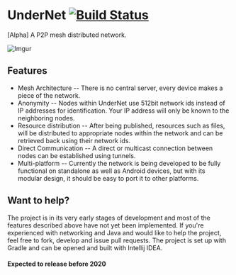 # UnderNet [![Build Status](https://travis-ci.org/itsMatoosh/UnderNet.svg?branch=master)](https://travis-ci.org/itsMatoosh/UnderNet)
 [Alpha] A P2P mesh distributed network. 

![Imgur](https://i.imgur.com/po8xteU.png)
## Features
 - Mesh Architecture
 -- There is no central server, every device makes a piece of the network.
 - Anonymity
 -- Nodes within UnderNet use 512bit network ids instead of IP addresses for identification. Your IP address will only be known to the neighboring nodes.
 - Resource distribution
 -- After being published, resources such as files, will be distributed to appropriate nodes within the network and can be retrieved back using their network ids.
 - Direct Communication
 -- A direct or multicast connection between nodes can be established using tunnels.
 - Multi-platform
 -- Currently the network is being developed to be fully functional on standalone as well as Android devices, but with its modular design, it should be easy to port it to other platforms.

## Want to help?
The project is in its very early stages of development and most of the features described above have not yet been implemented. If you're experienced with networking and Java and would like to help the project, feel free to fork, develop and issue pull requests. The project is set up with Gradle and can be opened and built with Intellij IDEA.

#### Expected to release before 2020
